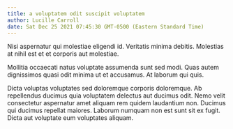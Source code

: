 ```yaml
---
title: a voluptatem odit suscipit voluptatem
author: Lucille Carroll
date: Sat Dec 25 2021 07:45:30 GMT-0500 (Eastern Standard Time)
---
```

Nisi aspernatur qui molestiae eligendi id. Veritatis minima debitis. Molestias at nihil est et et corporis aut molestiae.

 Mollitia occaecati natus voluptate assumenda sunt sed modi. Quas autem dignissimos quasi odit minima ut et accusamus. At laborum qui quis.

 Dicta voluptas voluptates sed doloremque corporis doloremque. Ab repellendus ducimus quia voluptatem delectus aut ducimus odit. Nemo velit consectetur aspernatur amet aliquam rem quidem laudantium non. Ducimus qui ducimus repellat maiores. Laborum numquam non est sunt sit ex fugit. Dicta aut voluptate eum voluptates aliquam.